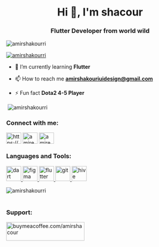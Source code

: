 <h1 align="center">Hi 👋, I'm shacour</h1>
<h3 align="center">Flutter Developer from world wild</h3>

<p align="left"> <img src="https://komarev.com/ghpvc/?username=amirshakourri&label=Profile%20views&color=0e75b6&style=flat" alt="amirshakourri" /> </p>

<p align="left"> <a href="https://github.com/ryo-ma/github-profile-trophy"><img src="https://github-profile-trophy.vercel.app/?username=amirshakourri" alt="amirshakourri" /></a> </p>

- 🌱 I’m currently learning **Flutter**

- 📫 How to reach me **amirshakouriuidesign@gmail.com**

- ⚡ Fun fact **Dota2 4-5 Player**

<p>&nbsp;<img align="center" src="https://github-readme-stats.vercel.app/api?username=amirshakourri&show_icons=true&locale=en" alt="amirshakourri" /></p>

<h3 align="left">Connect with me:</h3>
<p align="left">
<a href="https://linkedin.com/in/https://www.linkedin.com/in/amir-shacour-56492b217?utm_source=share&utm_campaign=share_via&utm_content=profile&utm_medium=android_ap" target="blank"><img align="center" src="https://raw.githubusercontent.com/rahuldkjain/github-profile-readme-generator/master/src/images/icons/Social/linked-in-alt.svg" alt="https://www.linkedin.com/in/amir-shacour-56492b217?utm_source=share&utm_campaign=share_via&utm_content=profile&utm_medium=android_ap" height="30" width="40" /></a>
<a href="https://instagram.com/amireshacour" target="blank"><img align="center" src="https://raw.githubusercontent.com/rahuldkjain/github-profile-readme-generator/master/src/images/icons/Social/instagram.svg" alt="amireshacour" height="30" width="40" /></a>
<a href="https://www.youtube.com/c/amireshacour" target="blank"><img align="center" src="https://raw.githubusercontent.com/rahuldkjain/github-profile-readme-generator/master/src/images/icons/Social/youtube.svg" alt="amireshacour" height="30" width="40" /></a>
</p>

<h3 align="left">Languages and Tools:</h3>
<p align="left"> <a href="https://dart.dev" target="_blank" rel="noreferrer"> <img src="https://www.vectorlogo.zone/logos/dartlang/dartlang-icon.svg" alt="dart" width="40" height="40"/> </a> <a href="https://www.figma.com/" target="_blank" rel="noreferrer"> <img src="https://www.vectorlogo.zone/logos/figma/figma-icon.svg" alt="figma" width="40" height="40"/> </a> <a href="https://flutter.dev" target="_blank" rel="noreferrer"> <img src="https://www.vectorlogo.zone/logos/flutterio/flutterio-icon.svg" alt="flutter" width="40" height="40"/> </a> <a href="https://git-scm.com/" target="_blank" rel="noreferrer"> <img src="https://www.vectorlogo.zone/logos/git-scm/git-scm-icon.svg" alt="git" width="40" height="40"/> </a> <a href="https://hive.apache.org/" target="_blank" rel="noreferrer"> <img src="https://www.vectorlogo.zone/logos/apache_hive/apache_hive-icon.svg" alt="hive" width="40" height="40"/> </a> </p>

<p><img align="left" src="https://github-readme-stats.vercel.app/api/top-langs?username=amirshakourri&show_icons=true&locale=en&layout=compact" alt="amirshakourri" /></p><br><br>


<h3 align="left">Support:</h3>
<p><a href="https://www.buymeacoffee.com/buymeacoffee.com/amirshacour"> <img align="left" src="https://cdn.buymeacoffee.com/buttons/v2/default-yellow.png" height="50" width="210" alt="buymeacoffee.com/amirshacour" /></a></p><br><br>
